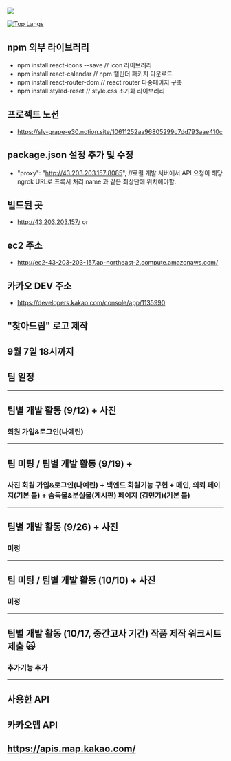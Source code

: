 # 
<img src="https://capsule-render.vercel.app/api?type=waving&color=3F5277&height=15px&section=header&text=PathFinder&fontSize=20px" />

[![Top Langs](https://github-readme-stats.vercel.app/api/top-langs/?username=JungWooHwang1)](https://github.com/anuraghazra/github-readme-stats)


## npm 외부 라이브러리
- npm install react-icons --save       // icon 라이브러리
- npm install react-calendar           // npm 캘린더 패키지 다운로드
- npm install react-router-dom         // react router 다중페이지 구축
- npm install styled-reset             // style.css 초기화 라이브러리
## 프로젝트 노션
- https://sly-grape-e30.notion.site/10611252aa96805299c7dd793aae410c
## package.json 설정 추가 및 수정
- "proxy": "http://43.203.203.157:8085", //로컬 개발 서버에서 API 요청이 해당 ngrok URL로 프록시 처리 name 과 같은 최상단에 위치해야함.
## 빌드된 곳
- http://43.203.203.157/   or
## ec2 주소
- http://ec2-43-203-203-157.ap-northeast-2.compute.amazonaws.com/
## 카카오 DEV 주소 
- https://developers.kakao.com/console/app/1135990
## "찾아드림" 로고 제작
## 9월 7일 18시까지 

## 팀 일정 

----------------------------
## 팀별 개발 활동 (9/12) + 사진   
### 회원 가입&로그인(나예린) 
----------------------------

## 팀 미팅 / 팀별 개발 활동 (9/19) + 
### 사진 회원 가입&로그인(나예린) + 백엔드 회원기능 구현 + 메인, 의뢰 페이지(기본 틀) + 습득물&분실물(게시판) 페이지 (김민기)(기본 틀)
----------------------------

## 팀별 개발 활동 (9/26) + 사진   
### 미정
----------------------------
## 팀 미팅 / 팀별 개발 활동 (10/10) + 사진
### 미정
----------------------------
## 팀별 개발 활동 (10/17, 중간고사 기간) 작품 제작 워크시트 제출 🙀
### 추가기능 추가
----------------------------

## 사용한 API 

## 카카오맵 API
## https://apis.map.kakao.com/

## 
